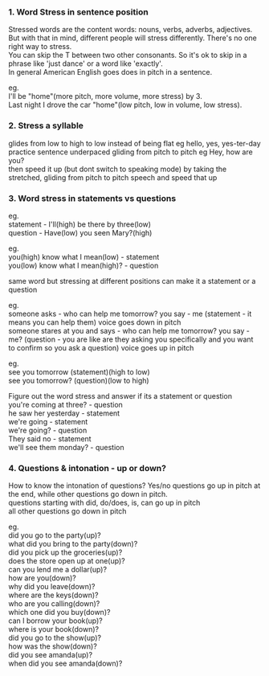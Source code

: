 ### 1. Word Stress in sentence position

Stressed words are the content words:  nouns, verbs, adverbs, adjectives.  But with that in mind, different people will stress differently.  There's no one right way to stress.<br>
You can skip the T between two other consonants.  So it's ok to skip in a phrase like 'just dance' or a word like 'exactly'.<br>
In general American English goes does in pitch in a sentence.<br>

eg. <br>
	I'll be "home"(more pitch, more volume, more stress)  by 3. <br>
    Last night I drove the car "home"(low pitch, low in volume, low stress).
    
### 2. Stress a syllable

glides from low to high to low instead of being flat eg hello, yes, yes-ter-day<br>
practice sentence underpaced gliding from pitch to pitch eg Hey, how are you?<br>
then speed it up (but dont switch to speaking mode) by taking the stretched, gliding from pitch to pitch speech and speed that up

### 3. Word stress in statements vs questions

eg. <br>
	statement - I'll(high) be there by three(low)<br>
	question - Have(low) you seen Mary?(high)<br>
   
eg. <br>
	you(high) know what I mean(low) - statement<br>
	you(low) know what I mean(high)? - question<br>
   
   same word but stressing at different positions can make it a statement or a question<br>
   
eg.<br>
	someone asks - who can help me tomorrow? you say - me (statement - it means you can help them) voice goes down in pitch<br>
	someone stares at you and says - who can help me tomorrow? you say - me? (question - you are like are they asking you specifically 
                                                                  and you want to confirm so you ask a question) voice goes up in pitch<br>

eg. <br>
	see you tomorrow (statement)(high to low)<br>
	see you tomorrow? (question)(low to high)<br>

Figure out the word stress and answer if its a statement or question<br>
	you're coming at three? - question<br>
	he saw her yesterday - statement<br>
	we're going - statement<br>
    we're going? - question<br>
    They said no - statement<br>
	we'll see them monday? - question<br>
   
### 4. Questions & intonation - up or down?

How to know the intonation of questions?  Yes/no questions go up in pitch at the end, while other questions go down in pitch.  
questions starting with did, do/does, is, can go up in pitch<br>
all other questions go down in pitch<br>

eg.<br>
	did you go to the party(up)? <br>
	what did you bring to the party(down)?<br>
	did you pick up the groceries(up)?<br>
	does the store open up at one(up)?<br>
	can you lend me a dollar(up)?<br>
	how are you(down)?<br>
	why did you leave(down)?<br>
	where are the keys(down)?<br>
	who are you calling(down)?<br>
	which one did you buy(down)?<br>
	can I borrow your book(up)?<br>
	where is your book(down)?<br>
	did you go to the show(up)?<br>
	how was the show(down)?<br>
	did you see amanda(up)?<br>
	when did you see amanda(down)?<br>
